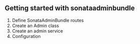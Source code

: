 ## Getting started with sonataadminbundle
1. Define SonataAdminBundle routes
2. Create an Admin class
3. Create an admin service
4. Configuration
